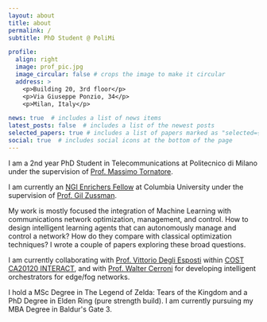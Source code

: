 ```yaml
---
layout: about
title: about
permalink: /
subtitle: PhD Student @ PoliMi

profile:
  align: right
  image: prof_pic.jpg
  image_circular: false # crops the image to make it circular
  address: >
    <p>Building 20, 3rd floor</p>
    <p>Via Giuseppe Ponzio, 34</p>
    <p>Milan, Italy</p>

news: true  # includes a list of news items
latest_posts: false  # includes a list of the newest posts
selected_papers: true # includes a list of papers marked as "selected={true}"
social: true  # includes social icons at the bottom of the page
---
```


I am a 2nd year PhD Student in Telecommunications at Politecnico di Milano under the supervision of [Prof. Massimo Tornatore](https://tornatore.faculty.polimi.it). 

I am currently an [NGI Enrichers Fellow](https://enrichers.ngi.eu) at Columbia University under the supervision of [Prof. Gil Zussman](https://wimnet.ee.columbia.edu/people/gil-zussman/).

My work is mostly focused the integration of Machine Learning with communications network optimization, management, and control. How to design intelligent learning agents that can autonomously manage and control a network? How do they compare with classical optimization techniques? I wrote a couple of papers exploring these broad questions.

I am currently collaborating with [Prof. Vittorio Degli Esposti](https://www.unibo.it/sitoweb/v.degliesposti/en) within [COST CA20120 INTERACT](https://interactca20120.org), and with [Prof. Walter Cerroni](https://www.unibo.it/sitoweb/walter.cerroni/en) for developing intelligent orchestrators for edge/fog networks.

I hold a MSc Degree in The Legend of Zelda: Tears of the Kingdom and a PhD Degree in Elden Ring (pure strength build). I am currently pursuing my MBA Degree in Baldur's Gate 3.

<!-- Write your biography here. Tell the world about yourself. Link to your favorite [subreddit](http://reddit.com). You can put a picture in, too. The code is already in, just name your picture `prof_pic.jpg` and put it in the `img/` folder.

Put your address / P.O. box / other info right below your picture. You can also disable any of these elements by editing `profile` property of the YAML header of your `_pages/about.md`. Edit `_bibliography/papers.bib` and Jekyll will render your [publications page](/al-folio/publications/) automatically.

Link to your social media connections, too. This theme is set up to use [Font Awesome icons](http://fortawesome.github.io/Font-Awesome/) and [Academicons](https://jpswalsh.github.io/academicons/), like the ones below. Add your Facebook, Twitter, LinkedIn, Google Scholar, or just disable all of them. -->
